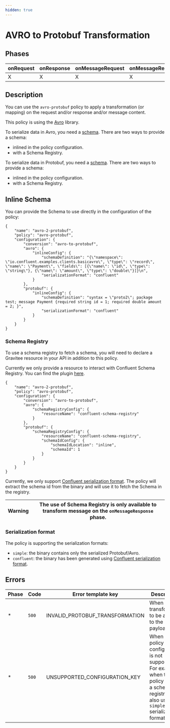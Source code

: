 ```yaml
---
hidden: true
---
```


# AVRO to Protobuf Transformation

## Phases <a href="#user-content-phases" id="user-content-phases"></a>

| onRequest | onResponse | onMessageRequest | onMessageResponse |
| --------- | ---------- | ---------------- | ----------------- |
| X         | X          | X                | X                 |

## Description <a href="#user-content-description" id="user-content-description"></a>

You can use the `avro-protobuf` policy to apply a transformation (or mapping) on the request and/or response and/or message content.

This policy is using the [Avro](https://avro.apache.org/docs/1.11.1/) library.

To serialize data in Avro, you need a [schema](https://avro.apache.org/docs/1.11.1/#schemas). There are two ways to provide a schema:

* inlined in the policy configuration.
* with a Schema Registry.

To serialize data in Protobuf, you need a [schema](https://avro-protobuf.dev/overview/). There are two ways to provide a schema:

* inlined in the policy configuration.
* with a Schema Registry.

## Inline Schema <a href="#user-content-inline-schema" id="user-content-inline-schema"></a>

You can provide the Schema to use directly in the configuration of the policy:

```
{
    "name": "avro-2-protobuf",
    "policy": "avro-protobuf",
    "configuration": {
        "conversion": "avro-to-protobuf",
        "avro": {
            "inlineConfig": {
                "schemaDefinition": "{\"namespace\": \"io.confluent.examples.clients.basicavro\", \"type\": \"record\", \"name\": \"Payment\", \"fields\": [{\"name\": \"id\", \"type\": \"string\"}, {\"name\": \"amount\", \"type\": \"double\"}]}\n",
                "serializationFormat": "confluent"
            }
        },
        "protobuf": {
            "inlineConfig": {
                "schemaDefinition": "syntax = \"proto2\"; package test; message Payment {required string id = 1; required double amount = 2; }",
                "serializationFormat": "confluent"
            }
        }
    }
}
```

### Schema Registry <a href="#user-content-schema-registry" id="user-content-schema-registry"></a>

To use a schema registry to fetch a schema, you will need to declare a Gravitee resource in your API in addition to this policy.

Currently we only provide a resource to interact with Confluent Schema Registry. You can find the plugin [here](https://download.gravitee.io/#graviteeio-ee/apim/plugins/resources/gravitee-resource-schema-registry-confluent/).

```
{
    "name": "avro-2-protobuf",
    "policy": "avro-protobuf",
    "configuration": {
        "conversion": "avro-to-protobuf",
        "avro": {
            "schemaRegistryConfig": {
                "resourceName": "confluent-schema-registry"
            }
        },
        "protobuf": {
            "schemaRegistryConfig": {
                "resourceName": "confluent-schema-registry",
                "schemaIdConfig": {
                    "schemaIdLocation": "inline",
                    "schemaId": 1
                }
            }
        }
    }
}
```

Currently, we only support [Confluent serialization format](https://docs.confluent.io/platform/current/schema-registry/serdes-develop/index.html#wire-format). The policy will extract the schema id from the binary and will use it to fetch the Schema in the registry.

| Warning | The use of Schema Registry is only available to transform message on the `onMessageResponse` phase. |
| ------- | --------------------------------------------------------------------------------------------------- |

### Serialization format <a href="#user-content-serialization-format" id="user-content-serialization-format"></a>

The policy is supporting the serialization formats:

* `simple`: the binary contains only the serialized Protobuf/Avro.
* `confluent`: the binary has been generated using [Confluent serialization format](https://docs.confluent.io/platform/current/schema-registry/serdes-develop/index.html#wire-format).

## Errors <a href="#user-content-errors" id="user-content-errors"></a>

| Phase | Code  | Error template key                | Description                                                                                                                                          |
| ----- | ----- | --------------------------------- | ---------------------------------------------------------------------------------------------------------------------------------------------------- |
| \*    | `500` | INVALID\_PROTOBUF\_TRANSFORMATION | When the transform fail to be applied to the payload.                                                                                                |
| \*    | `500` | UNSUPPORTED\_CONFIGURATION\_KEY   | When the policy configuration is not supported. For example, when the policy needs a schema registry but also use the `simple` serialization format. |
